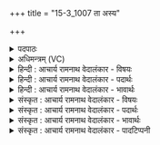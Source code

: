 +++
title = "15-3_1007 ता अस्य"

+++
<details><summary>पदपाठः</summary>

ताः। अ꣣स्य। न꣡म꣢꣯सा। स꣡हः꣢꣯। स꣣प꣡र्यन्ति꣢। प्र꣡चे꣢꣯तसः। प्र। चे꣣तसः। व्रता꣡नि꣢। अ꣣स्य। सश्चिरे। पुरू꣡णि꣢। पू꣣र्व꣡चि꣢त्तये। पू꣣र्व꣢। चि꣣त्तये। वस्वीः। अ꣡नु꣢꣯। स्व꣣रा꣡ज्य꣢म्। स्व꣣। रा꣡ज्य꣢꣯म्। १००७।
</details>

<details><summary>अधिमन्त्रम् (VC)</summary>

- इन्द्रः
- गोतमो राहूगणः
- पङ्क्तिः
- पञ्चमः
</details>

<details><summary>हिन्दी : आचार्य रामनाथ वेदालंकार - विषयः</summary>

अगले मन्त्र में सूर्य-किरणों और सेनाओं के स्वराज्य का वर्णन है।
</details>

<details><summary>हिन्दी : आचार्य रामनाथ वेदालंकार - पदार्थः</summary>

पदार्थान्वयभाषाः -  प्रथम—सूर्य-किरणों के पक्ष में। (प्रचेतसः) प्रज्ञापक (ताः) वे सूर्य-किरणें (नमसा) चन्द्र आदि लोकों के प्रति झुकने के द्वारा (अस्य) इस सूर्यरूप इन्द्र के (सहः) बल को (सपर्यन्ति) बढ़ाती हैं और (पूर्वचित्तये) सूर्य के क्षितिज में उदय होने से पूर्व ही उसका ज्ञान कराने के लिए (अस्य) इस सूर्य के (पुरूणि) बहुत से (व्रतानि) प्रकाशप्रदान आदि कर्मों को (सश्चिरे) कर देती हैं। इस प्रकार (वस्वीः) वे निवासक किरणें (स्वराज्यम्) सूर्य के अपने साम्राज्य को (अनु) अनुक्रम से बढ़ाती हैं ॥ द्वितीय—सेना के पक्ष में। (प्रचेतसः) प्रकृष्ट चित्तवाली (ताः) वे सेनाएँ (नमसा) नमस्कार के साथ (अस्य) इस सेनाध्यक्षरूप इन्द्र के (सहः) बल की (सपर्यन्ति) प्रशंसा करती हैं और (अस्य) इस सेनाध्यक्ष को (पूर्वचित्तये) पहले ही ज्ञान करा देने के लिए (पुरूणि) बहुत से (व्रतानि) शत्रुओं में भय उत्पन्न करना आदि कर्मों को (सश्चिरे) कर देती हैं। इस प्रकार (वस्वीः) अपने राष्ट्र के निवास में कारणभूत वे सेनाएँ (स्वराज्यम्) स्वराज्य के (अनु) अनुकूल आचरण करती हैं ॥३॥
</details>

<details><summary>हिन्दी : आचार्य रामनाथ वेदालंकार - भावार्थः</summary>

भावार्थभाषाः -  सूर्य-किरणें जैसे सूर्य के साथ मिलकर और सेनाएँ जैसे सेनापति के साथ मिल कर स्वराज्य को बढ़ाती हैं, वैसे ही मनुष्यों को चाहिए कि परमेश्वर के साथ मिलकर अपने आध्यात्मिक स्वराज्य को बढ़ाएँ ॥३॥ इस खण्ड में मन को प्रबुद्ध करने एवं सूर्य तथा सूर्यरश्मियों के स्वराज्य के वर्णन द्वारा प्रजाओं के आध्यात्मिक स्वराज्य की सूचना देने के कारण इस खण्ड की पूर्व खण्ड के साथ सङ्गति जाननी चाहिये ॥ षष्ठ अध्याय में पञ्चम खण्ड समाप्त ॥
</details>

<details><summary>संस्कृत : आचार्य रामनाथ वेदालंकार - विषयः</summary>

अथ सूर्यदीधितीनां सेनानां च स्वराज्यं वर्णयति।
</details>

<details><summary>संस्कृत : आचार्य रामनाथ वेदालंकार - पदार्थः</summary>

पदार्थान्वयभाषाः -  प्रथमः—सूर्यदीधितिपक्षे। (प्रचेतसः) प्रज्ञापिकाः (ताः) सूर्यदीधितयः (नमसा) चन्द्रादिलोकानां प्रति नमनेन (अस्य) एतस्य इन्द्रस्य सूर्यस्य (सहः) बलम् (सपर्यन्ति) वर्धयन्ति। किञ्च (पूर्वचित्तये२) सूर्यस्य क्षितिजे उदयात् पूर्वमेव चित्तये प्रज्ञानाय (अस्य) सूर्यस्य (पुरूणि) बहूनि (व्रतानि) प्रकाशनादीनि कर्माणि (सश्चिरे) प्राप्नुवन्ति, कुर्वन्तीत्यर्थः। [सश्चतिः गतिकर्मा। निघं० २।१४।] एवम् (वस्वीः) वस्व्यः निवासहेतुभूताः ताः (स्वराज्यम्) सूर्यस्य आत्मनः साम्राज्यम् (अनु) अनुक्रमेण वर्धयन्ति ॥ द्वितीयः—सेनापक्षे। (प्रचेतसः) प्रकृष्टचित्ताः (ताः) सेनाः (नमसा) नमस्कारेण (अस्य) एतस्य इन्द्रस्य सेनाध्यक्षस्य (सहः) बलम् (सपर्यन्ति) प्रशंसन्ति। किञ्च (अस्य) सेनाध्यक्षस्य (पूर्वचित्तये) पूर्वमेव विज्ञापनाय (पुरूणि) बहूनि (व्रतानि) शत्रुषु भयोत्पादनादीनि कर्माणि (सश्चिरे) कुर्वन्ति। एवम् (वस्वीः) वस्व्यः स्वराष्ट्रनिवासहेतुभूताः ताः (स्वराज्यम्) स्वकीयराष्ट्रस्य राज्यम् (अनु) अनुकूलमाचरन्ति ॥३॥३
</details>

<details><summary>संस्कृत : आचार्य रामनाथ वेदालंकार - भावार्थः</summary>

भावार्थभाषाः -  सूर्यदीधितयो यथा सूर्येण मिलित्वा सेनाश्च यथा सेनापतिना मिलित्वा स्वराज्यं वर्धयन्ति तथैव मनुष्यैः परमेश्वरेण मिलित्वा स्वकीयमाध्यात्मिकं स्वराज्यं वर्धनीयम् ॥३॥ अस्मिन् खण्डे मनःप्रबोधनात् सूर्यस्य सूर्यरश्मीनां च स्वराज्यवर्णनमुखेन प्रजानामाध्यात्मिकस्वराज्यद्योतनाच्चैतत्खण्डस्य पूर्वखण्डेन संगतिर्वेद्या ॥
</details>

<details><summary>संस्कृत : आचार्य रामनाथ वेदालंकार - पादटिप्पनी</summary>

टिप्पणी:   १. ऋ० १।८४।१२। २. पूर्वचित्तये पूर्वप्रसादनाय—इति वि०। युयुत्सूनां शत्रूणां पूर्वमेव प्रज्ञापनाय—इति सा०। पूर्वेषां संज्ञानां संज्ञापनाय वा—इति द०। ३. ऋग्भाष्ये दयानन्दर्षिर्मन्त्रमिमं सभासेनाध्यक्षविषये व्याख्यातवान्।
</details>